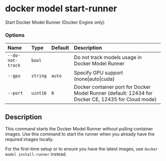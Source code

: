 # docker model start-runner

<!---MARKER_GEN_START-->
Start Docker Model Runner (Docker Engine only)

### Options

| Name             | Type     | Default | Description                                                                                        |
|:-----------------|:---------|:--------|:---------------------------------------------------------------------------------------------------|
| `--do-not-track` | `bool`   |         | Do not track models usage in Docker Model Runner                                                   |
| `--gpu`          | `string` | `auto`  | Specify GPU support (none\|auto\|cuda)                                                             |
| `--port`         | `uint16` | `0`     | Docker container port for Docker Model Runner (default: 12434 for Docker CE, 12435 for Cloud mode) |


<!---MARKER_GEN_END-->

## Description

This command starts the Docker Model Runner without pulling container images. Use this command to start the runner when you already have the required images locally.

For the first-time setup or to ensure you have the latest images, use `docker model install-runner` instead.
